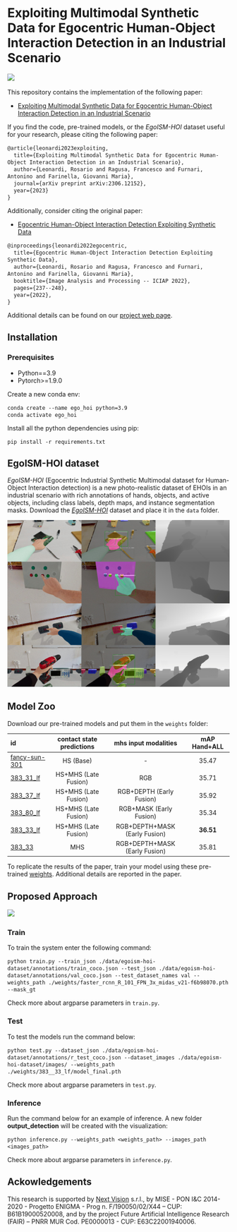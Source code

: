 # Exploiting Multimodal Synthetic Data for Egocentric Human-Object Interaction Detection in an Industrial Scenario

![](assets/images/pipeline-loop.gif)

This repository contains the implementation of the following paper:
* [Exploiting Multimodal Synthetic Data for Egocentric Human-Object Interaction Detection in an Industrial Scenario](https://arxiv.org/abs/2306.12152)

If you find the code, pre-trained models, or the *EgoISM-HOI* dataset useful for your research, please citing the following paper:
```
@article{leonardi2023exploiting,
  title={Exploiting Multimodal Synthetic Data for Egocentric Human-Object Interaction Detection in an Industrial Scenario},
  author={Leonardi, Rosario and Ragusa, Francesco and Furnari, Antonino and Farinella, Giovanni Maria},
  journal={arXiv preprint arXiv:2306.12152},
  year={2023}
}
```

Additionally, consider citing the original paper:
* [Egocentric Human-Object Interaction Detection Exploiting Synthetic Data](https://arxiv.org/abs/2204.07061)
```
@inproceedings{leonardi2022egocentric,
  title={Egocentric Human-Object Interaction Detection Exploiting Synthetic Data},
  author={Leonardi, Rosario and Ragusa, Francesco and Furnari, Antonino and Farinella, Giovanni Maria},
  booktitle={Image Analysis and Processing -- ICIAP 2022},
  pages={237--248},
  year={2022},
}
```
Additional details can be found on our [project web page](http://iplab.dmi.unict.it/egoism-hoi).

## Installation
### Prerequisites
* Python==3.9
* Pytorch>=1.9.0

Create a new conda env:
```
conda create --name ego_hoi python=3.9
conda activate ego_hoi
```

Install all the python dependencies using pip:
```
pip install -r requirements.txt
```

## EgoISM-HOI dataset
*EgoISM-HOI* (Egocentric Industrial Synthetic Multimodal dataset for Human-Object Interaction detection) is a new photo-realistic dataset of EHOIs in an industrial scenario with rich 
annotations of hands, objects, and active objects, including class labels, depth maps, and instance segmentation masks. Download the [*EgoISM-HOI*](https://iplab.dmi.unict.it/sharing/egoism-hoi/datasets/egoism-hoi-dataset.zip) dataset and place it in the `data` folder.

<img src="assets/images/fig_ehoi_example_w_anns.jpg"/>

## Model Zoo
Download our pre-trained models and put them in the `weights` folder:

| id                                                                                        | contact state predictions |  mhs input modalities           | mAP Hand+ALL  |
| :----------------                                                                         | :-----------------------: | :-----------------------------: | :-----------: |
| [fancy-sun-301](https://iplab.dmi.unict.it/sharing/egoism-hoi/weights/fancy-sun-301.zip)  | HS (Base)                 |  -                              | 35.47         |
| [383_31_lf](https://iplab.dmi.unict.it/sharing/egoism-hoi/weights/383__31_lf.zip)         | HS+MHS (Late Fusion)      |  RGB                            | 35.71         |
| [383_37_lf](https://iplab.dmi.unict.it/sharing/egoism-hoi/weights/383__37_lf.zip)         | HS+MHS (Late Fusion)      |  RGB+DEPTH (Early Fusion)       | 35.92         |
| [383_80_lf](https://iplab.dmi.unict.it/sharing/egoism-hoi/weights/383__80_lf.zip)         | HS+MHS (Late Fusion)      |  RGB+MASK (Early Fusion)        | 35.34         |
| [383_33_lf](https://iplab.dmi.unict.it/sharing/egoism-hoi/weights/383__33_lf.zip)         | HS+MHS (Late Fusion)      |  RGB+DEPTH+MASK (Early Fusion)  | **36.51**     |
| [383_33](https://iplab.dmi.unict.it/sharing/egoism-hoi/weights/383__33.zip)               | MHS                       |  RGB+DEPTH+MASK (Early Fusion)  | 35.81         |

To replicate the results of the paper, train your model using these pre-trained [weights](https://iplab.dmi.unict.it/sharing/egoism-hoi/weights/faster_rcnn_R_101_FPN_3x_midas_v21-f6b98070.pth). Additional details are reported in the paper.

## Proposed Approach

![](assets/images/schema-rete-loop.gif)

### Train
To train the system enter the following command:
```
python train.py --train_json ./data/egoism-hoi-dataset/annotations/train_coco.json --test_json ./data/egoism-hoi-dataset/annotations/val_coco.json --test_dataset_names val --weights_path ./weights/faster_rcnn_R_101_FPN_3x_midas_v21-f6b98070.pth --mask_gt
```
Check more about argparse parameters in `train.py`.

### Test
To test the models run the command below:
```
python test.py --dataset_json ./data/egoism-hoi-dataset/annotations/r_test_coco.json --dataset_images ./data/egoism-hoi-dataset/images/ --weights_path ./weights/383__33_lf/model_final.pth 
```
Check more about argparse parameters in `test.py`.

### Inference
Run the command below for an example of inference. A new folder **output_detection** will be created with the visualization:
```
python inference.py --weights_path <weights_path> --images_path <images_path>
```
Check more about argparse parameters in `inference.py`.

## Ackowledgements
This research is supported by [Next Vision](https://www.nextvisionlab.it/) s.r.l., by MISE - PON I\&C 2014-2020 - Progetto ENIGMA  - Prog n. F/190050/02/X44 – CUP: B61B19000520008, and by the project Future Artificial Intelligence Research (FAIR) – PNRR MUR Cod. PE0000013 - CUP: E63C22001940006.

